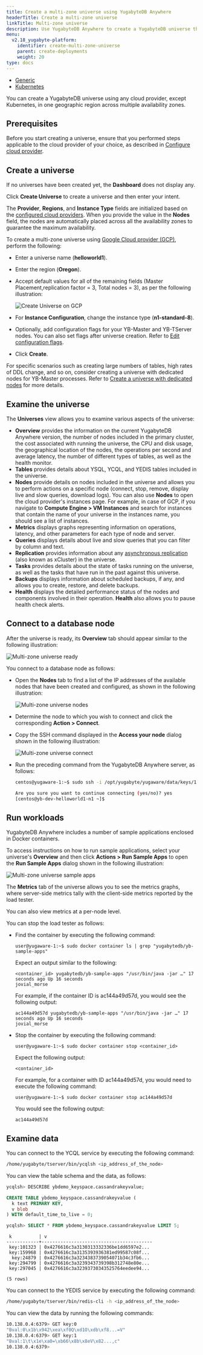 ```yaml
---
title: Create a multi-zone universe using YugabyteDB Anywhere
headerTitle: Create a multi-zone universe
linkTitle: Multi-zone universe
description: Use YugabyteDB Anywhere to create a YugabyteDB universe that spans multiple availability zones.
menu:
  v2.18_yugabyte-platform:
    identifier: create-multi-zone-universe
    parent: create-deployments
    weight: 20
type: docs
---
```


<ul class="nav nav-tabs-alt nav-tabs-yb">

  <li>
    <a href="../create-universe-multi-zone/" class="nav-link active">
      <i class="fa-solid fa-building" aria-hidden="true"></i>
Generic</a>
  </li>

  <li>
    <a href="../create-universe-multi-zone-kubernetes/" class="nav-link">
      <i class="fa-regular fa-dharmachakra" aria-hidden="true"></i>
      Kubernetes
    </a>
  </li>

</ul>

You can create a YugabyteDB universe using any cloud provider, except Kubernetes, in one geographic region across multiple availability zones.

## Prerequisites

Before you start creating a universe, ensure that you performed steps applicable to the cloud provider of your choice, as described in [Configure cloud provider](../../configure-yugabyte-platform/set-up-cloud-provider/aws/).

## Create a universe

If no universes have been created yet, the **Dashboard** does not display any.

Click **Create Universe** to create a universe and then enter your intent.

The **Provider**, **Regions**, and **Instance Type** fields are initialized based on the [configured cloud providers](../../configure-yugabyte-platform/set-up-cloud-provider/aws/). When you provide the value in the **Nodes** field, the nodes are automatically placed across all the availability zones to guarantee the maximum availability.

To create a multi-zone universe using [Google Cloud provider (GCP)](../../configure-yugabyte-platform/set-up-cloud-provider/gcp/), perform the following:

- Enter a universe name (**helloworld1**).

- Enter the region (**Oregon**).

- Accept default values for all of the remaining fields (Master Placement,replication factor = 3, Total nodes = 3), as per the following illustration:

  ![Create Universe on GCP](/images/yp/create-uni-multi-zone-1.png)

- For **Instance Configuration**, change the instance type (**n1-standard-8**).

- Optionally, add configuration flags for your YB-Master and YB-TServer nodes. You can also set flags after universe creation. Refer to [Edit configuration flags](../../manage-deployments/edit-config-flags/).

- Click **Create**.

For specific scenarios such as creating large numbers of tables, high rates of DDL change, and so on, consider creating a universe with dedicated nodes for YB-Master processes. Refer to [Create a universe with dedicated nodes](../dedicated-master/) for more details.

## Examine the universe

The **Universes** view allows you to examine various aspects of the universe:

- **Overview** provides the information on the current YugabyteDB Anywhere version, the number of nodes included in the primary cluster, the cost associated with running the universe, the CPU and disk usage, the geographical location of the nodes, the operations per second and average latency, the number of different types of tables, as well as the health monitor.
- **Tables** provides details about YSQL, YCQL, and YEDIS tables included in the universe.
- **Nodes** provide details on nodes included in the universe and allows you to perform actions on a specific node (connect, stop, remove, display live and slow queries, download logs). You can also use **Nodes** to open the cloud provider's instances page. For example, in case of GCP, if you navigate to **Compute Engine > VM Instances** and search for instances that contain the name of your universe in the instances name, you should see a list of instances.
- **Metrics** displays graphs representing information on operations, latency, and other parameters for each type of node and server.
- **Queries** displays details about live and slow queries that you can filter by column and text.
- **Replication** provides information about any [asynchronous replication](../../create-deployments/async-replication-platform/) (also known as xCluster) in the universe.
- **Tasks** provides details about the state of tasks running on the universe, as well as the tasks that have run in the past against this universe.
- **Backups** displays information about scheduled backups, if any, and allows you to create, restore, and delete backups.
- **Health** displays the detailed performance status of the nodes and components involved in their operation. **Health** also allows you to pause health check alerts.

## Connect to a database node

After the universe is ready, its **Overview** tab should appear similar to the following illustration:

![Multi-zone universe ready](/images/yp/multi-zone-universe-ready-1.png)

You connect to a database node as follows:

- Open the **Nodes** tab to find a list of the IP addresses of the available nodes that have been created and configured, as shown in the following illustration:

  ![Multi-zone universe nodes](/images/yp/multi-zone-universe-nodes-1.png)

- Determine the node to which you wish to connect and click the corresponding **Action > Connect**.

- Copy the SSH command displayed in the **Access your node** dialog shown in the following illustration:

  ![Multi-zone universe connect](/images/yp/multi-zone-universe-connect-2.png)

- Run the preceding command from the YugabyteDB Anywhere server, as follows:

  ```sh
  centos@yugaware-1:~$ sudo ssh -i /opt/yugabyte/yugaware/data/keys/109e95b5-bf08-4a8f-a7fb-2d2866865e15/yb-gcp-config-key.pem -ostricthostkeychecking=no -p 54422 yugabyte@10.150.1.56

  Are you sure you want to continue connecting (yes/no)? yes
  [centos@yb-dev-helloworld1-n1 ~]$
  ```

## Run workloads

YugabyteDB Anywhere includes a number of sample applications enclosed in Docker containers.

To access instructions on how to run sample applications, select your universe's **Overview** and then click **Actions > Run Sample Apps** to open the **Run Sample Apps** dialog shown in the following illustration:

![Multi-zone universe sample apps](/images/yp/multi-zone-universe-sample-apps-1.png)

<!--

You can run one of the key-value workloads against the YCQL API and the YEDIS API as follows:

- Install Java by executing the following command:

  ```sh
  sudo yum install java-1.8.0-openjdk.x86_64 -y
  ```

- Switch to the yugabyte user by executing the following command:

  ```sh
  sudo su - yugabyte
  ```

- Export the `YCQL_ENDPOINTS` environment variable, supplying the IP addresses for nodes in the cluster, as follows:

  - Navigate to the **Universes > Overview** tab and click **YCQL Endpoints** to open a new tab with a list of IP addresses, as shown in the following illustration:

    ![YCQL end points](/images/ee/multi-zone-universe-ycql-endpoints.png)

  - Click the **Export** icon for **YCQL Services** to trigger export into a shell variable on the database node **yb-dev-helloworld1-n1** to which you are connected. Remember to replace the following IP addresses with those displayed in the YugabyteDB Anywhere UI.

    ```sh
    export YCQL_ENDPOINTS="10.138.0.3:9042,10.138.0.4:9042,10.138.0.5:9042"
    ```

- Export the `YEDIS_ENDPOINTS` environment variable by repeating the preceding procedure and as per the following illustration and command:

  ![YCQL end points](/images/ee/multi-zone-universe-yedis-endpoints.png)

  ```sh
  export YEDIS_ENDPOINTS="10.138.0.3:6379,10.138.0.4:6379,10.138.0.5:6379"
  ```

### CassandraKeyValue workload

To start the CassandraKeyValue workload, execute the following command:

```sh
java -jar /home/yugabyte/tserver/java/yb-sample-apps.jar \
            --workload CassandraKeyValue \
            --nodes $YCQL_ENDPOINTS \
            --num_threads_write 2 \
            --num_threads_read 32 \
            --value_size 128 \
            --num_unique_keys 10000000 \
            --nouuid
```

The sample application produces output similar to the following and reports some statistics in the steady state:

```output
Created table: [CREATE TABLE IF NOT EXISTS CassandraKeyValue (k varchar, v blob, primary key (k));]
...
Read: 47388.10 ops/sec (0.67 ms/op), 816030 total ops  | Write: 1307.80 ops/sec (1.53 ms/op), 22900 total ops
Read: 47419.99 ops/sec (0.67 ms/op), 1053156 total ops | Write: 1303.85 ops/sec (1.53 ms/op), 29420 total ops
Read: 47220.98 ops/sec (0.68 ms/op), 1289285 total ops | Write: 1311.67 ops/sec (1.52 ms/op), 35979 total ops
```

-->

The **Metrics** tab of the universe allows you to see the metrics graphs, where server-side metrics tally with the client-side metrics reported by the load tester.

<!--

![YCQL Load Metrics](/images/ee/multi-zone-universe-ycql-load-metrics.png)

-->

You can also view metrics at a per-node level.

<!--

![YCQL Load Metrics Per Node](/images/ee/multi-zone-universe-ycql-load-metrics-per-node.png)

-->

You can stop the load tester as follows:

- Find the container by executing the following command:

  ```shell
  user@yugaware-1:~$ sudo docker container ls | grep "yugabytedb/yb-sample-apps"
  ```

  Expect an output similar to the following:

  ```output
  <container_id> yugabytedb/yb-sample-apps "/usr/bin/java -jar …" 17 seconds ago Up 16 seconds                                                                                                            jovial_morse
  ```

  For example, if the container ID is ac144a49d57d, you would see the following output:

  ```output
  ac144a49d57d yugabytedb/yb-sample-apps "/usr/bin/java -jar …" 17 seconds ago Up 16 seconds                                                                                                            jovial_morse
  ```

- Stop the container by executing the following command:

  ```shell
  user@yugaware-1:~$ sudo docker container stop <container_id>
  ```

  Expect the following output:

  ```output
  <container_id>
  ```

  For example, for a container with ID ac144a49d57d, you would need to execute the following command:

  ```shell
  user@yugaware-1:~$ sudo docker container stop ac144a49d57d
  ```

  You would see the following output:

  ```output
  ac144a49d57d
  ```

<!--

### RedisKeyValue workload

To start the RedisKeyValue workload, execute the following command.

```sh
$ java -jar /home/yugabyte/tserver/java/yb-sample-apps.jar \
            --workload RedisKeyValue \
            --nodes $YEDIS_ENDPOINTS \
            --num_threads_write 2 \
            --num_threads_read 32 \
            --value_size 128 \
            --num_unique_keys 10000000 \
            --nouuid
```

The sample application produces output similar to the following and reports some statistics in the steady state:

```output
Read: 50069.15 ops/sec (0.64 ms/op), 657550 total ops  | Write: 1470.87 ops/sec (1.36 ms/op), 18849 total ops
Read: 50209.09 ops/sec (0.64 ms/op), 908653 total ops  | Write: 1454.87 ops/sec (1.37 ms/op), 26125 total ops
Read: 50016.18 ops/sec (0.64 ms/op), 1158794 total ops | Write: 1463.26 ops/sec (1.37 ms/op), 33443 total ops
```

If you open the **Metrics** tab of the universe, you should see the metrics graphs, as shown in the following illustration:

![YEDIS Load Metrics Per Node](/images/ee/multi-zone-universe-yedis-load-metrics.png)

Note that these server-side metrics tally with the client-side metrics reported by the load tester.

You should stop the sample application.

-->

## Examine data

You can connect to the YCQL service by executing the following command:

```sh
/home/yugabyte/tserver/bin/ycqlsh <ip_address_of_the_node>
```

You can view the table schema and the data, as follows:

```sql
ycqlsh> DESCRIBE ybdemo_keyspace.cassandrakeyvalue;

CREATE TABLE ybdemo_keyspace.cassandrakeyvalue (
  k text PRIMARY KEY,
  v blob
) WITH default_time_to_live = 0;
```

```sql
ycqlsh> SELECT * FROM ybdemo_keyspace.cassandrakeyvalue LIMIT 5;
```

```output
 k          | v
------------+-----------------------------------------
 key:101323 | 0x4276616c3a3130313332336be1dd6597e2...
 key:159968 | 0x4276616c3a3135393936381ed99587c08f...
  key:24879 | 0x4276616c3a3234383739054071b34c3fb6...
 key:294799 | 0x4276616c3a3239343739398b312748e80e...
 key:297045 | 0x4276616c3a32393730343525764eedee94...

(5 rows)
```

You can connect to the YEDIS service by executing the following command:

```sh
/home/yugabyte/tserver/bin/redis-cli -h <ip_address_of_the_node>
```

You can view the data by running the following commands:

```sh
10.138.0.4:6379> GET key:0
"Bval:0\x1b\x942\xea\xf0Q\xd1O\xdb\xf8...=V"
10.138.0.4:6379> GET key:1
"Bval:1\t\x1e\xa0=\xb66\x8b\x8eV\x82...,c"
10.138.0.4:6379>
```
